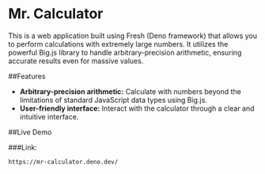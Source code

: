 # Mr. Calculator

This is a web application built using Fresh (Deno framework) that allows you to perform calculations with extremely large numbers. It utilizes the powerful Big.js library to handle arbitrary-precision arithmetic, ensuring accurate results even for massive values.

##Features

* **Arbitrary-precision arithmetic:** Calculate with numbers beyond the limitations of standard JavaScript data types using Big.js.
* **User-friendly interface:** Interact with the calculator through a clear and intuitive interface.

##Live Demo

###Link:

```
https://mr-calculator.deno.dev/
```
